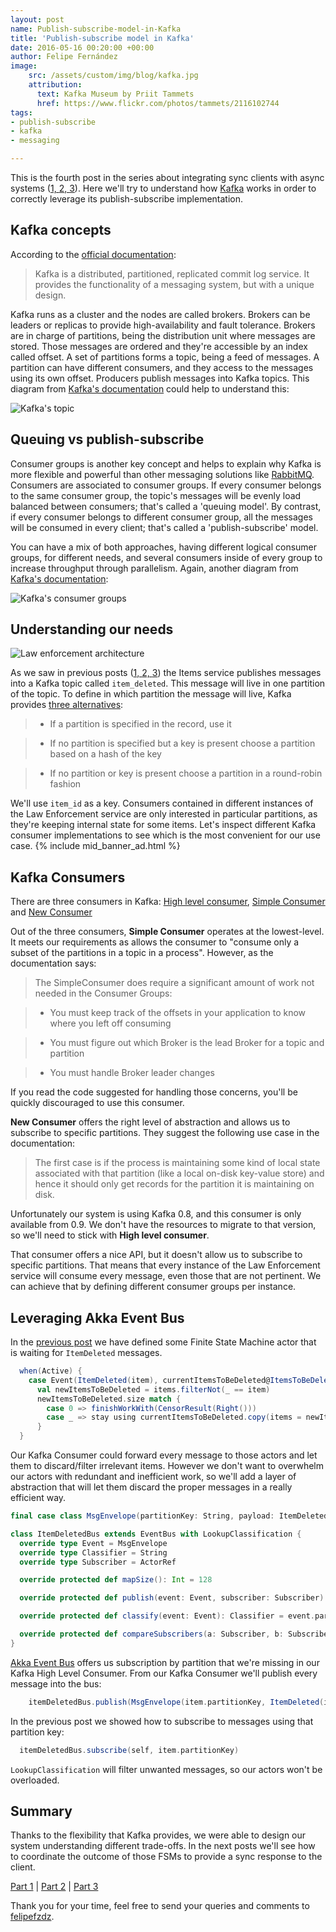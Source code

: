 ```yaml
---
layout: post
name: Publish-subscribe-model-in-Kafka
title: 'Publish-subscribe model in Kafka'
date: 2016-05-16 00:20:00 +00:00
author: Felipe Fernández
image:
    src: /assets/custom/img/blog/kafka.jpg
    attribution:
      text: Kafka Museum by Priit Tammets
      href: https://www.flickr.com/photos/tammets/2116102744
tags:
- publish-subscribe
- kafka
- messaging

---
```


This is the fourth post in the series about integrating sync clients with async systems ([1, ](http://codurance.com/2016/04/28/async-systems-with-sync-clients/)[2, ](http://codurance.com/2016/04/30/akka-basics/)[3](http://codurance.com/2016/05/10/finite-state-machines-with-akka/)). Here we'll try to understand how [Kafka](http://kafka.apache.org/) works in order to correctly leverage its publish-subscribe implementation.


## Kafka concepts

According to the [official documentation](http://kafka.apache.org/documentation.html#introduction):

> Kafka is a distributed, partitioned, replicated commit log service. It provides the functionality of a messaging system, but with a unique design.

Kafka runs as a cluster and the nodes are called brokers. Brokers can be leaders or replicas to provide high-availability and fault tolerance. Brokers are in charge of partitions, being the distribution unit where messages are stored. Those messages are ordered and they're accessible by an index called offset. A set of partitions forms a topic, being a feed of messages. A partition can have different consumers, and they access to the messages using its own offset. Producers publish messages into Kafka topics. This diagram from [Kafka's documentation](http://kafka.apache.org/documentation.html#intro_topics) could help to understand this:

<img src="{{ site.baseurl }}/assets/custom/img/blog/topic.png" alt="Kafka's topic" title="Kafka's topic" class="img img-center img-responsive style-screengrab">

## Queuing vs publish-subscribe

Consumer groups is another key concept and helps to explain why Kafka is more flexible and powerful than other messaging solutions like [RabbitMQ](https://www.rabbitmq.com/). Consumers are associated to consumer groups. If every consumer belongs to the same consumer group, the topic's messages will be evenly load balanced between consumers; that's called a 'queuing model'. By contrast, if every consumer belongs to different consumer group, all the messages will be consumed in every client; that's called a 'publish-subscribe' model.

You can have a mix of both approaches, having different logical consumer groups, for different needs, and several consumers inside of every group to increase throughput through parallelism. Again, another diagram from [Kafka's documentation](http://kafka.apache.org/documentation.html#intro_topics):


<img src="{{ site.baseurl }}/assets/custom/img/blog/consumer-groups.png" alt="Kafka's consumer groups" title="Kafka's consumer groups" class="img img-center img-responsive style-screengrab">

## Understanding our needs

<img src="{{ site.baseurl }}/assets/custom/img/blog/law_enforcement.png" alt="Law enforcement architecture" title="Law enforcement architecture" class="img img-center img-responsive style-screengrab">

As we saw in previous posts ([1, ](http://codurance.com/2016/04/28/async-systems-with-sync-clients/)[2, ](http://codurance.com/2016/04/30/akka-basics/)[3](http://codurance.com/2016/05/10/finite-state-machines-with-akka/)) the Items service publishes messages into a Kafka topic called `item_deleted`. This message will live in one partition of the topic. To define in which partition the message will live, Kafka provides [three alternatives](https://kafka.apache.org/090/javadoc/org/apache/kafka/clients/producer/Partitioner.html):

> * If a partition is specified in the record, use it

> * If no partition is specified but a key is present choose a partition based on a hash of the key

> * If no partition or key is present choose a partition in a round-robin fashion

We'll use `item_id` as a key. Consumers contained in different instances of the Law Enforcement service are only interested in particular partitions, as they're keeping internal state for some items. Let's inspect different Kafka consumer implementations to see which is the most convenient for our use case.
{% include mid_banner_ad.html %}
## Kafka Consumers

There are three consumers in Kafka: [High level consumer](https://cwiki.apache.org/confluence/display/KAFKA/Consumer+Group+Example), [Simple Consumer](https://cwiki.apache.org/confluence/display/KAFKA/0.8.0+SimpleConsumer+Example) and [New Consumer](http://kafka.apache.org/090/javadoc/index.html?org/apache/kafka/clients/consumer/KafkaConsumer.html)

Out of the three consumers, **Simple Consumer** operates at the lowest-level. It meets our requirements as allows the consumer to "consume only a subset of the partitions in a topic in a process". However, as the documentation says:

> The SimpleConsumer does require a significant amount of work not needed in the Consumer Groups:

> * You must keep track of the offsets in your application to know where you left off consuming

> * You must figure out which Broker is the lead Broker for a topic and partition

> * You must handle Broker leader changes

If you read the code suggested for handling those concerns, you'll be quickly discouraged to use this consumer.

**New Consumer** offers the right level of abstraction and allows us to subscribe to specific partitions. They suggest the following use case in the documentation:

> The first case is if the process is maintaining some kind of local state associated with that partition (like a local on-disk key-value store) and hence it should only get records for the partition it is maintaining on disk.

Unfortunately our system is using Kafka 0.8, and this consumer is only available from 0.9. We don't have the resources to migrate to that version, so we'll need to stick with **High level consumer**.

That consumer offers a nice API, but it doesn't allow us to subscribe to specific partitions. That means that every instance of the Law Enforcement service will consume every message, even those that are not pertinent. We can achieve that by defining different consumer groups per instance.

## Leveraging Akka Event Bus

In the [previous post](http://codurance.com/2016/05/10/finite-state-machines-with-akka/) we have defined some Finite State Machine actor that is waiting for `ItemDeleted` messages.

```scala
  when(Active) {
    case Event(ItemDeleted(item), currentItemsToBeDeleted@ItemsToBeDeleted(items)) =>
      val newItemsToBeDeleted = items.filterNot(_ == item)
      newItemsToBeDeleted.size match {
        case 0 => finishWorkWith(CensorResult(Right()))
        case _ => stay using currentItemsToBeDeleted.copy(items = newItemsToBeDeleted)
      }
  }
```

Our Kafka Consumer could forward every message to those actors and let them to discard/filter irrelevant items. However we don't want to overwhelm our actors with redundant and inefficient work, so we'll add a layer of abstraction that will let them discard the proper messages in a really efficient way.

```scala
final case class MsgEnvelope(partitionKey: String, payload: ItemDeleted)

class ItemDeletedBus extends EventBus with LookupClassification {
  override type Event = MsgEnvelope
  override type Classifier = String
  override type Subscriber = ActorRef

  override protected def mapSize(): Int = 128

  override protected def publish(event: Event, subscriber: Subscriber): Unit = subscriber ! event.payload

  override protected def classify(event: Event): Classifier = event.partitionKey

  override protected def compareSubscribers(a: Subscriber, b: Subscriber): Int = a.compareTo(b)
}
```
[Akka Event Bus](http://doc.akka.io/docs/akka/2.4.4/scala/event-bus.html) offers us subscription by partition that we're missing in our Kafka High Level Consumer. From our Kafka Consumer we'll publish every message into the bus:

```scala
    itemDeletedBus.publish(MsgEnvelope(item.partitionKey, ItemDeleted(item)))
```

In the previous post we showed how to subscribe to messages using that partition key:

```scala
  itemDeletedBus.subscribe(self, item.partitionKey)
```

`LookupClassification` will filter unwanted messages, so our actors won't be overloaded.

## Summary

Thanks to the flexibility that Kafka provides, we were able to design our system understanding different trade-offs. In the next posts we'll see how to coordinate the outcome of those FSMs to provide a sync response to the client.

[Part 1](http://codurance.com/2016/04/28/async-systems-with-sync-clients/) | [Part 2](http://codurance.com/2016/04/30/akka-basics/) | [Part 3](http://codurance.com/2016/05/10/finite-state-machines-with-akka/)

Thank you for your time, feel free to send your queries and comments to [felipefzdz](http://twitter.com/felipefzdz).
